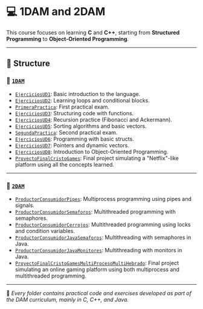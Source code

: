# 💻 1DAM and 2DAM

This course focuses on learning **C** and **C++**, starting from **Structured Programming** to **Object-Oriented Programming**.

---

## 📁 Structure

### 🔹 [`1DAM`](./1DAM)

- [`EjerciciosUD1`](./1DAM/EjerciciosUD1): Basic introduction to the language.  
- [`EjerciciosUD2`](./1DAM/EjerciciosUD2): Learning loops and conditional blocks.  
- [`PrimeraPractica`](./1DAM/PrimeraPractica): First practical exam.  
- [`EjerciciosUD3`](./1DAM/EjerciciosUD3): Structuring code with functions.  
- [`EjerciciosUD4`](./1DAM/EjerciciosUD4): Recursion practice (Fibonacci and Ackermann).  
- [`EjerciciosUD5`](./1DAM/EjerciciosUD5): Sorting algorithms and basic vectors.  
- [`SegundaPractica`](./1DAM/SegundaPractica): Second practical exam.  
- [`EjerciciosUD6`](./1DAM/EjerciciosUD6): Programming with basic structs.  
- [`EjerciciosUD7`](./1DAM/EjerciciosUD7): Pointers and dynamic vectors.  
- [`EjerciciosUD8`](./1DAM/EjerciciosUD8): Introduction to Object-Oriented Programming.  
- [`ProyectoFinalCristoGames`](./1DAM/ProyectoFinalCristoGames): Final project simulating a "Netflix"-like platform using all the concepts learned.

---

### 🔸 [`2DAM`](./2DAM)

- [`ProductorConsumidorPipes`](./2DAM/ProductorConsumidorPipes): Multiprocess programming using pipes and signals.  
- [`ProductorConsumidorSemaforos`](./2DAM/ProductorConsumidorSemaforos): Multithreaded programming with semaphores.  
- [`ProductorConsumidorCerrojos`](./2DAM/ProductorConsumidorCerrojos): Multithreaded programming using locks and condition variables.  
- [`ProductorConsumidorJavaSemaforos`](./2DAM/ProductorConsumidorJavaSemaforos): Multithreading with semaphores in Java.  
- [`ProductorConsumidorJavaMonitores`](./2DAM/ProductorConsumidorJavaMonitores): Multithreading with monitors in Java.  
- [`ProyectoFinalCristoGamesMultiProcesoMultiHebrado`](./2DAM/ProyectoFinalCristoGamesMultiProcesoMultiHebrado): Final project simulating an online gaming platform using both multiprocess and multithreaded programming.

---

🎯 *Every folder contains practical code and exercises developed as part of the DAM curriculum, mainly in C, C++, and Java.*


